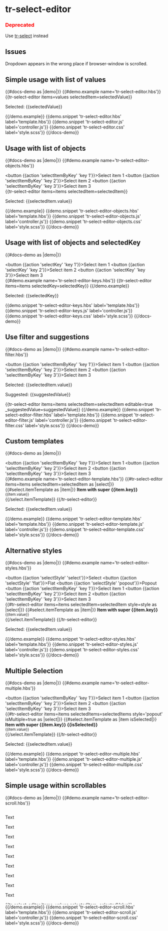 # tr-select-editor

###  <span style="color:red">Deprecated</span>
Use [tr-select](/docs/components/tr-select ) instead

## Issues

Dropdown appears in the wrong place if browser-window is scrolled.

## Simple usage with list of values

{{#docs-demo as |demo|}}
  {{#demo.example name='tr-select-editor.hbs'}}
    {{tr-select-editor items=values selectedItem=selectedValue}}
      <p>Selected: {{selectedValue}}</p>
  {{/demo.example}}
  {{demo.snippet 'tr-select-editor.hbs' label='template.hbs'}}
  {{demo.snippet 'tr-select-editor.js' label='controller.js'}}
  {{demo.snippet 'tr-select-editor.css' label='style.scss'}}
{{/docs-demo}}

## Usage with list of objects

{{#docs-demo as |demo|}}
  {{#demo.example name='tr-select-editor-objects.hbs'}}
    <div class="docu-options-block">
      <button {{action 'selectItemByKey' 'key 1'}}>Select item 1</button>
      <button {{action 'selectItemByKey' 'key 2'}}>Select item 2</button>
      <button {{action 'selectItemByKey' 'key 3'}}>Select item 3</button>
    </div>
    {{tr-select-editor items=items selectedItem=selectedItem}}
      <p>Selected: {{selectedItem.value}}</p>
  {{/demo.example}}
  {{demo.snippet 'tr-select-editor-objects.hbs' label='template.hbs'}}
  {{demo.snippet 'tr-select-editor-objects.js' label='controller.js'}}
  {{demo.snippet 'tr-select-editor-objects.css' label='style.scss'}}
{{/docs-demo}}

## Usage with list of objects and selectedKey

{{#docs-demo as |demo|}}
    <div class="docu-options-block">
        <button {{action 'selectKey' 'key 1'}}>Select item 1</button>
        <button {{action 'selectKey' 'key 2'}}>Select item 2</button>
        <button {{action 'selectKey' 'key 3'}}>Select item 3</button>
    </div>
    {{#demo.example name='tr-select-editor-keys.hbs'}}
        {{tr-select-editor items=items selectedKey=selectedKey}}
    {{/demo.example}}
    <p>Selected: {{selectedKey}}</p>
  {{demo.snippet 'tr-select-editor-keys.hbs' label='template.hbs'}}
  {{demo.snippet 'tr-select-editor-keys.js' label='controller.js'}}
  {{demo.snippet 'tr-select-editor-keys.css' label='style.scss'}}
{{/docs-demo}}

## Use filter and suggestions

{{#docs-demo as |demo|}}
  {{#demo.example name='tr-select-editor-filter.hbs'}}
    <div class="docu-options-block">
      <button {{action 'selectItemByKey' 'key 1'}}>Select item 1</button>
      <button {{action 'selectItemByKey' 'key 2'}}>Select item 2</button>
      <button {{action 'selectItemByKey' 'key 3'}}>Select item 3</button>
    </div>
    <p>Selected: {{selectedItem.value}}</p>
    <p>Suggested: {{suggestedValue}}</p>
    {{tr-select-editor items=items selectedItem=selectedItem editable=true _suggestedValue=suggestedValue}}
  {{/demo.example}}
  {{demo.snippet 'tr-select-editor-filter.hbs' label='template.hbs'}}
  {{demo.snippet 'tr-select-editor-filter.js' label='controller.js'}}
  {{demo.snippet 'tr-select-editor-filter.css' label='style.scss'}}
{{/docs-demo}}

## Custom templates

{{#docs-demo as |demo|}}
    <div class="docu-options-block">
      <button {{action 'selectItemByKey' 'key 1'}}>Select item 1</button>
      <button {{action 'selectItemByKey' 'key 2'}}>Select item 2</button>
      <button {{action 'selectItemByKey' 'key 3'}}>Select item 3</button>
    </div>
  {{#demo.example name='tr-select-editor-template.hbs'}}
    {{#tr-select-editor items=items selectedItem=selectedItem as |select|}}
        {{#select.itemTemplate as |item|}}
            <strong>Item with super {{item.key}}</strong><br>
            <small>{{item.value}}</small>        
        {{/select.itemTemplate}}
    {{/tr-select-editor}}
      <p>Selected: {{selectedItem.value}}</p>
  {{/demo.example}}
  {{demo.snippet 'tr-select-editor-template.hbs' label='template.hbs'}}
  {{demo.snippet 'tr-select-editor-template.js' label='controller.js'}}
  {{demo.snippet 'tr-select-editor-template.css' label='style.scss'}}
{{/docs-demo}}

## Alternative styles

{{#docs-demo as |demo|}}
  {{#demo.example name='tr-select-editor-styles.hbs'}}
    <div class="docu-options-block">
      <button {{action 'selectStyle' 'select'}}>Select</button>
      <button {{action 'selectStyle' 'flat'}}>Flat</button>
      <button {{action 'selectStyle' 'popout'}}>Popout</button><br>
      <button {{action 'selectItemByKey' 'key 1'}}>Select item 1</button>
      <button {{action 'selectItemByKey' 'key 2'}}>Select item 2</button>
      <button {{action 'selectItemByKey' 'key 3'}}>Select item 3</button>      
    </div>
    {{#tr-select-editor items=items selectedItem=selectedItem style=style as |select|}}
        {{#select.itemTemplate as |item|}}
            <strong>Item with super {{item.key}}</strong><br>
            <small>{{item.value}}</small>        
        {{/select.itemTemplate}}
    {{/tr-select-editor}}
      <p>Selected: {{selectedItem.value}}</p>
  {{/demo.example}}
  {{demo.snippet 'tr-select-editor-styles.hbs' label='template.hbs'}}
  {{demo.snippet 'tr-select-editor-styles.js' label='controller.js'}}
  {{demo.snippet 'tr-select-editor-styles.css' label='style.scss'}}
{{/docs-demo}}

## Multiple Selection

{{#docs-demo as |demo|}}
  {{#demo.example name='tr-select-editor-multiple.hbs'}}
    <div class="docu-options-block">
      <button {{action 'selectItemByKey' 'key 1'}}>Select item 1</button>
      <button {{action 'selectItemByKey' 'key 2'}}>Select item 2</button>
      <button {{action 'selectItemByKey' 'key 3'}}>Select item 3</button>      
    </div>
    {{#tr-select-editor items=items selectedItems=selectedItems style='popout' isMultiple=true as |select|}}
        {{#select.itemTemplate as |item isSelected|}}
            <strong>Item with super {{item.key}} {{isSelected}}</strong><br>
            <small>{{item.value}}</small>        
        {{/select.itemTemplate}}
    {{/tr-select-editor}}
      <p>Selected: {{selectedItem.value}}</p>
  {{/demo.example}}
  {{demo.snippet 'tr-select-editor-multiple.hbs' label='template.hbs'}}
  {{demo.snippet 'tr-select-editor-multiple.js' label='controller.js'}}
  {{demo.snippet 'tr-select-editor-multiple.css' label='style.scss'}}
{{/docs-demo}}

## Simple usage within scrollables

{{#docs-demo as |demo|}}
  {{#demo.example name='tr-select-editor-scroll.hbs'}}
  <div style="max-height:300px;height:300px;overflow:auto;">
    <div style="">
        <div style="">
            <p>Text</p>
            <p>Text</p>
            <p>Text</p>
            <p>Text</p>
            <p>Text</p>
            <p>Text</p>
            <p>Text</p>
            <p>Text</p>
            <p>Text</p>
            {{tr-select-editor items=values selectedItem=selectedValue}}
              <p>Selected: {{selectedValue}}</p>
            <p>Text</p>
            <p>Text</p>
            <p>Text</p>
            <p>Text</p>
            <p>Text</p>
            <p>Text</p>
            <p>Text</p>
            <p>Text</p>
            <p>Text</p>
        </div>
    </div>
  </div>
  {{/demo.example}}
  {{demo.snippet 'tr-select-editor-scroll.hbs' label='template.hbs'}}
  {{demo.snippet 'tr-select-editor-scroll.js' label='controller.js'}}
  {{demo.snippet 'tr-select-editor-scroll.css' label='style.scss'}}
{{/docs-demo}}
